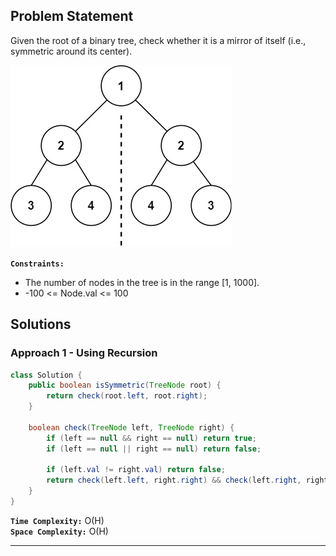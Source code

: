 ## Problem Statement
Given the root of a binary tree, check whether it is a mirror of itself (i.e., symmetric around its center).

![Emaple 1](./images/LC_0101.jpg)

**`Constraints:`**
- The number of nodes in the tree is in the range [1, 1000].
- -100 <= Node.val <= 100

## Solutions
### Approach 1 - Using Recursion

```java
class Solution {
    public boolean isSymmetric(TreeNode root) {
        return check(root.left, root.right);
    }

    boolean check(TreeNode left, TreeNode right) {
        if (left == null && right == null) return true;
        if (left == null || right == null) return false;

        if (left.val != right.val) return false;
        return check(left.left, right.right) && check(left.right, right.left);
    }
}
```

**`Time Complexity:`** O(H) <br>
**`Space Complexity:`** O(H)

--- 